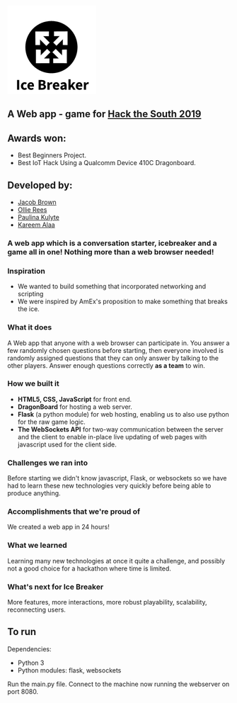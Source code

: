 ![alt text](https://github.com/OllieRees/Icebreaker-LED-Game/blob/master/static/Ice.png)

## A Web app - game for [Hack the South 2019](https://hackthesouth.co.uk/)

## Awards won:
- Best Beginners Project.
- Best IoT Hack Using a Qualcomm Device 410C Dragonboard.

## Developed by:
- [Jacob Brown](https://github.com/Gamerick1029)
- [Ollie Rees](https://github.com/OllieRees)
- [Paulina Kulyte](https://github.com/Pkulyte)
- [Kareem Alaa](https://github.com/KareemAlaa2001)


### A web app which is a conversation starter, icebreaker and a game all in one! Nothing more than a web browser needed!

### Inspiration
- We wanted to build something that incorporated networking and scripting
- We were inspired by AmEx's proposition to make something that breaks the ice.

### What it does
A Web app that anyone with a web browser can participate in. You answer a few randomly chosen questions before starting, 
then everyone involved is randomly assigned questions that they can only answer by talking to the other players. 
Answer enough questions correctly **as a team** to win.

### How we built it
- **HTML5, CSS, JavaScript** for front end.
- **DragonBoard** for hosting a web server.
- **Flask** (a python module) for web hosting, enabling us to also use python for the raw game logic.
- **The WebSockets API** for two-way communication between the server and the client to enable in-place live updating of 
web pages with javascript used for the client side.

### Challenges we ran into
Before starting we didn't know javascript, Flask, or websockets so we have had to learn these new technologies very 
quickly before being able to produce anything.

### Accomplishments that we're proud of
We created a web app in 24 hours!

### What we learned
Learning many new technologies at once it quite a challenge, and possibly not a good choice for a 
hackathon where time is limited. 

### What's next for Ice Breaker
More features, more interactions, more robust playability, scalability, reconnecting users.

## To run
Dependencies:
- Python 3
- Python modules: flask, websockets

Run the main.py file. Connect to the machine now running the webserver on port 8080.
